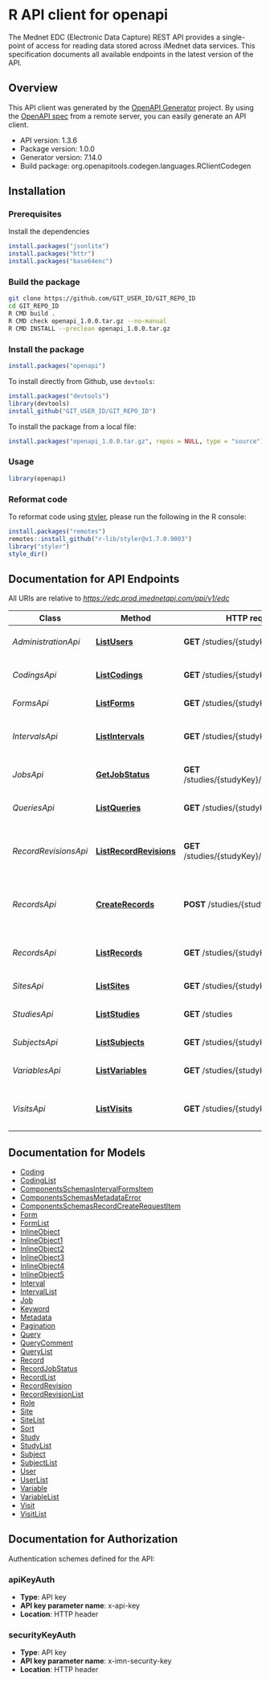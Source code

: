 # R API client for openapi

The Mednet EDC (Electronic Data Capture) REST API provides a single-point of access for reading data stored across iMednet data services.
This specification documents all available endpoints in the latest version of the API.


## Overview
This API client was generated by the [OpenAPI Generator](https://openapi-generator.tech) project. By using the [OpenAPI spec](https://openapis.org) from a remote server, you can easily generate an API client.

- API version: 1.3.6
- Package version: 1.0.0
- Generator version: 7.14.0
- Build package: org.openapitools.codegen.languages.RClientCodegen

## Installation

### Prerequisites

Install the dependencies

```R
install.packages("jsonlite")
install.packages("httr")
install.packages("base64enc")
```

### Build the package

```sh
git clone https://github.com/GIT_USER_ID/GIT_REPO_ID
cd GIT_REPO_ID
R CMD build .
R CMD check openapi_1.0.0.tar.gz --no-manual
R CMD INSTALL --preclean openapi_1.0.0.tar.gz
```

### Install the package

```R
install.packages("openapi")
```

To install directly from Github, use `devtools`:
```R
install.packages("devtools")
library(devtools)
install_github("GIT_USER_ID/GIT_REPO_ID")
```

To install the package from a local file:
```R
install.packages("openapi_1.0.0.tar.gz", repos = NULL, type = "source")
```

### Usage

```R
library(openapi)
```

### Reformat code

To reformat code using [styler](https://styler.r-lib.org/index.html), please run the following in the R console:

```R
install.packages("remotes")
remotes::install_github("r-lib/styler@v1.7.0.9003")
library("styler")
style_dir()
```

## Documentation for API Endpoints

All URIs are relative to *https://edc.prod.imednetapi.com/api/v1/edc*

Class | Method | HTTP request | Description
------------ | ------------- | ------------- | -------------
*AdministrationApi* | [**ListUsers**](docs/AdministrationApi.md#ListUsers) | **GET** /studies/{studyKey}/users | List users and their roles in a study
*CodingsApi* | [**ListCodings**](docs/CodingsApi.md#ListCodings) | **GET** /studies/{studyKey}/codings | List coding activities in a study
*FormsApi* | [**ListForms**](docs/FormsApi.md#ListForms) | **GET** /studies/{studyKey}/forms | List forms in a study
*IntervalsApi* | [**ListIntervals**](docs/IntervalsApi.md#ListIntervals) | **GET** /studies/{studyKey}/intervals | List intervals (visit definitions) in a study
*JobsApi* | [**GetJobStatus**](docs/JobsApi.md#GetJobStatus) | **GET** /studies/{studyKey}/jobs/{batchId} | Retrieve job status by batch ID
*QueriesApi* | [**ListQueries**](docs/QueriesApi.md#ListQueries) | **GET** /studies/{studyKey}/queries | List data queries in a study
*RecordRevisionsApi* | [**ListRecordRevisions**](docs/RecordRevisionsApi.md#ListRecordRevisions) | **GET** /studies/{studyKey}/recordRevisions | List record revisions (audit trail entries) in a study
*RecordsApi* | [**CreateRecords**](docs/RecordsApi.md#CreateRecords) | **POST** /studies/{studyKey}/records | Add new record or update subject/record data
*RecordsApi* | [**ListRecords**](docs/RecordsApi.md#ListRecords) | **GET** /studies/{studyKey}/records | List records (eCRF instances) in a study
*SitesApi* | [**ListSites**](docs/SitesApi.md#ListSites) | **GET** /studies/{studyKey}/sites | List sites for a study
*StudiesApi* | [**ListStudies**](docs/StudiesApi.md#ListStudies) | **GET** /studies | List studies accessible by API key
*SubjectsApi* | [**ListSubjects**](docs/SubjectsApi.md#ListSubjects) | **GET** /studies/{studyKey}/subjects | List subjects in a study
*VariablesApi* | [**ListVariables**](docs/VariablesApi.md#ListVariables) | **GET** /studies/{studyKey}/variables | List variables (fields) in a study
*VisitsApi* | [**ListVisits**](docs/VisitsApi.md#ListVisits) | **GET** /studies/{studyKey}/visits | List visits (subject visit instances) in a study


## Documentation for Models

 - [Coding](docs/Coding.md)
 - [CodingList](docs/CodingList.md)
 - [ComponentsSchemasIntervalFormsItem](docs/ComponentsSchemasIntervalFormsItem.md)
 - [ComponentsSchemasMetadataError](docs/ComponentsSchemasMetadataError.md)
 - [ComponentsSchemasRecordCreateRequestItem](docs/ComponentsSchemasRecordCreateRequestItem.md)
 - [Form](docs/Form.md)
 - [FormList](docs/FormList.md)
 - [InlineObject](docs/InlineObject.md)
 - [InlineObject1](docs/InlineObject1.md)
 - [InlineObject2](docs/InlineObject2.md)
 - [InlineObject3](docs/InlineObject3.md)
 - [InlineObject4](docs/InlineObject4.md)
 - [InlineObject5](docs/InlineObject5.md)
 - [Interval](docs/Interval.md)
 - [IntervalList](docs/IntervalList.md)
 - [Job](docs/Job.md)
 - [Keyword](docs/Keyword.md)
 - [Metadata](docs/Metadata.md)
 - [Pagination](docs/Pagination.md)
 - [Query](docs/Query.md)
 - [QueryComment](docs/QueryComment.md)
 - [QueryList](docs/QueryList.md)
 - [Record](docs/Record.md)
 - [RecordJobStatus](docs/RecordJobStatus.md)
 - [RecordList](docs/RecordList.md)
 - [RecordRevision](docs/RecordRevision.md)
 - [RecordRevisionList](docs/RecordRevisionList.md)
 - [Role](docs/Role.md)
 - [Site](docs/Site.md)
 - [SiteList](docs/SiteList.md)
 - [Sort](docs/Sort.md)
 - [Study](docs/Study.md)
 - [StudyList](docs/StudyList.md)
 - [Subject](docs/Subject.md)
 - [SubjectList](docs/SubjectList.md)
 - [User](docs/User.md)
 - [UserList](docs/UserList.md)
 - [Variable](docs/Variable.md)
 - [VariableList](docs/VariableList.md)
 - [Visit](docs/Visit.md)
 - [VisitList](docs/VisitList.md)


## Documentation for Authorization


Authentication schemes defined for the API:
### apiKeyAuth

- **Type**: API key
- **API key parameter name**: x-api-key
- **Location**: HTTP header

### securityKeyAuth

- **Type**: API key
- **API key parameter name**: x-imn-security-key
- **Location**: HTTP header


